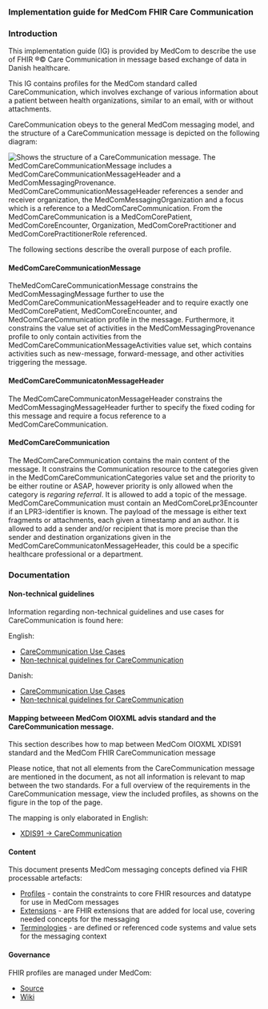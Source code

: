 ### Implementation guide for MedCom FHIR Care Communication

### Introduction

This implementation guide (IG) is provided by MedCom to describe the use of FHIR &reg;&copy; Care Communication in  message based exchange of data in Danish healthcare.

This IG contains profiles for the MedCom standard called CareCommunication, which involves exchange of various information about a patient between health organizations, similar to an email, with or without attachments.

CareCommunication obeys to the general MedCom messaging model, and the structure of a CareCommunication message is depicted on the following diagram:

<img alt="Shows the structure of a CareCommunication message. The MedComCareCommunicationMessage includes a MedComCareCommunicationMessageHeader and a MedComMessagingProvenance. MedComCareCommunicationMessageHeader references a sender and receiver organization, the MedComMessagingOrganization and a focus which is a reference to a MedComCareCommunication. From the MedComCareCommunication is a MedComCorePatient, MedComCoreEncounter, Organization, MedComCorePractitioner and MedComCorePractitionerRole referenced." src="./carecommunication/CareCommunication.png" style="float:none; display:block; margin-left:auto; margin-right:auto;" />

The following sections describe the overall purpose of each profile.

#### MedComCareCommunicationMessage

TheMedComCareCommunicationMessage constrains the MedComMessagingMessage further to use the MedComCareCommunicationMessageHeader and to require exactly one MedComCorePatient, MedComCoreEncounter, and MedComCareCommunication profile in the message. Furthermore, it constrains the value set of activities in the MedComMessagingProvenance profile to only contain activities from the MedComCareCommunicationMessageActivities value set, which contains activities such as new-message, forward-message, and other activities triggering the message.

#### MedComCareCommunicatonMessageHeader

The MedComCareCommunicatonMessageHeader constrains the MedComMessagingMessageHeader further to specify the fixed coding for this message and require a focus reference to a MedComCareCommunication.

#### MedComCareCommunication

The MedComCareCommunication contains the main content of the message. It constrains the Communication resource to the categories given in the MedComCareCommunicationCategories value set and the priority to be either routine or ASAP, however priority is only allowed when the category is *regaring referral*. 
It is allowed to add a topic of the message. MedComCareCommunication must contain an MedComCoreLpr3Encounter if an LPR3-identifier is known. The payload of the message is either text fragments or attachments, each given a timestamp and an author. It is allowed to add a sender and/or recipient that is more precise than the sender and destination organizations given in the MedComCareCommunicatonMessageHeader, this could be a specific healthcare professional or a department.

### Documentation

#### Non-technical guidelines
Information regarding non-technical guidelines and use cases for CareCommunication is found here:

English:
* [CareCommunication Use Cases](./carecommunication/pdf/USE%20CASES_FHIR%20Care%20Communication.pdf)
* [Non-technical guidelines for CareCommunication](./carecommunication/pdf/FHIR%20Care%20Communication%2C%20MedCom%20FHIR%20Standard.pdf)

Danish:
* [CareCommunication Use Cases](./carecommunication/pdf/Use%20Cases_FHIR%20Korrespondancemeddelelse.pdf)
* [Non-technical guidelines for CareCommunication](./carecommunication/pdf/FHIR_Korrespondancemeddelelse.pdf)

#### Mapping betweeen MedCom OIOXML advis standard and the CareCommunication message.
This section describes how to map between MedCom OIOXML XDIS91 standard and the MedCom FHIR CareCommunication message

Please notice, that not all elements from the CareCommunication message are mentioned in the document, as not all information is relevant to map between the two standards. For a full overview of the requirements in the CareCommunication message, view the included profiles, as showns on the figure in the top of the page.

The mapping is only elaborated in English:
* [XDIS91 -> CareCommunication  ](./carecommunication/pdf/Map_Between_OIOXML_and_FHIRCareCommunication-22-01-03.pdf)


#### Content

This document presents MedCom messaging concepts defined via FHIR processable artefacts:

* [Profiles](profiles.html) - contain the constraints to core FHIR resources and datatype for use in MedCom messages
* [Extensions](extensions.html) - are FHIR extensions that are added for local use, covering needed concepts for the messaging
* [Terminologies](terminology.html) - are defined or referenced code systems and value sets for the messaging context

#### Governance

FHIR profiles are managed under MedCom:

* [Source](https://github.com/hl7dk/dk-medcom)
* [Wiki](https://github.com/hl7dk/dk-medcom)
